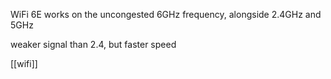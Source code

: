 WiFi 6E works on the uncongested 6GHz frequency, alongside 2.4GHz and 5GHz

weaker signal than 2.4, but faster speed

[[wifi]]